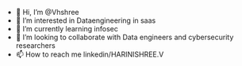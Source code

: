 - 👋 Hi, I’m @Vhshree
- 👀 I’m interested in Dataengineering in saas 
- 🌱 I’m currently learning infosec
- 💞️ I’m looking to collaborate with Data engineers and cybersecurity researchers
- 📫 How to reach me linkedin/HARINISHREE.V

<!---
Vhshree/Vhshree is a ✨ special ✨ repository because its `README.md` (this file) appears on your GitHub profile.
You can click the Preview link to take a look at your changes.
--->
